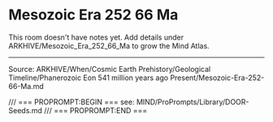 # Mesozoic Era 252 66 Ma

This room doesn't have notes yet. Add details under ARKHIVE/Mesozoic_Era_252_66_Ma to grow the Mind Atlas.

---
Source: ARKHIVE/When/Cosmic Earth Prehistory/Geological Timeline/Phanerozoic Eon 541 million years ago Present/Mesozoic-Era-252-66-Ma.md

/// === PROPROMPT:BEGIN ===
see: MIND/ProPrompts/Library/DOOR-Seeds.md
/// === PROPROMPT:END ===
